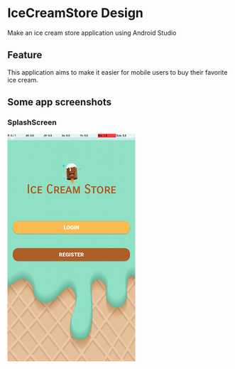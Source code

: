 # IceCreamStore Design 

Make an ice cream store application using Android Studio 

## Feature
 
This application aims to make it easier for mobile users to buy their favorite ice cream.

## Some app screenshots 
 
### SplashScreen 
![gambar](./screenshots/pict1.png)
